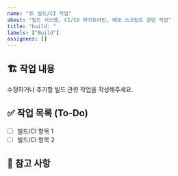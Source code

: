```yaml
---
name: "🏗 빌드/CI 작업"
about: "빌드 시스템, CI/CD 파이프라인, 배포 스크립트 관련 작업"
title: "build: "
labels: ["Build"]
assignees: []
---
```


## 🏗 작업 내용

수정하거나 추가할 빌드 관련 작업을 작성해주세요.

## ✅ 작업 목록 (To-Do)

- [ ] 빌드/CI 항목 1  
- [ ] 빌드/CI 항목 2  

## 📎 참고 사항